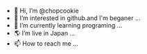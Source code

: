 - 👋 Hi, I’m @chopcookie
- 👀 I’m interested in github.and I'm beganer ...
- 🌱 I’m currently learning programing ...
- 🌎 I’m live in Japan ...
- 📫 How to reach me ...

<!---
chopcookie/chopcookie is a ✨ special ✨ repository because its `README.md` (this file) appears on your GitHub profile.
You can click the Preview link to take a look at your changes.
--->
